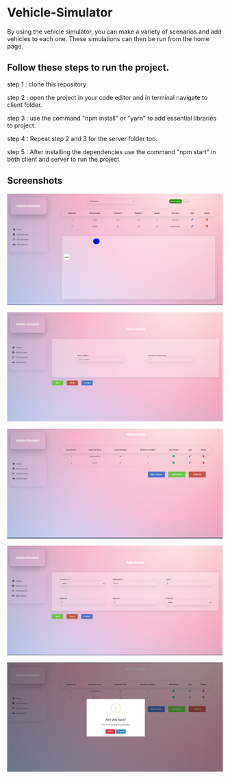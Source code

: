 
# Vehicle-Simulator

By using the vehicle simulator, you can make a variety of scenarios and add vehicles to each one. These simulations can then be run from the home page. 

## Follow these steps to run the project. 

 step 1 : clone this repository

 step 2 : open the project in your code editor and in terminal navigate to client folder.

 step 3 : use the command "npm install" or "yarn" to add essential libraries to project.

 step 4 : Repeat step 2 and 3 for the server folder too.

 step 5 : After installing the dependencies use the command "npm start" in both client and       server to run the project




## Screenshots

![App Screenshot](./screenshots/Untitled.png)

![App Screenshot](./screenshots/screen2.png)

![App Screenshot](./screenshots/screen3.png)

![App Screenshot](./screenshots/screen4.png)

![App Screenshot](./screenshots/screen5.png)





